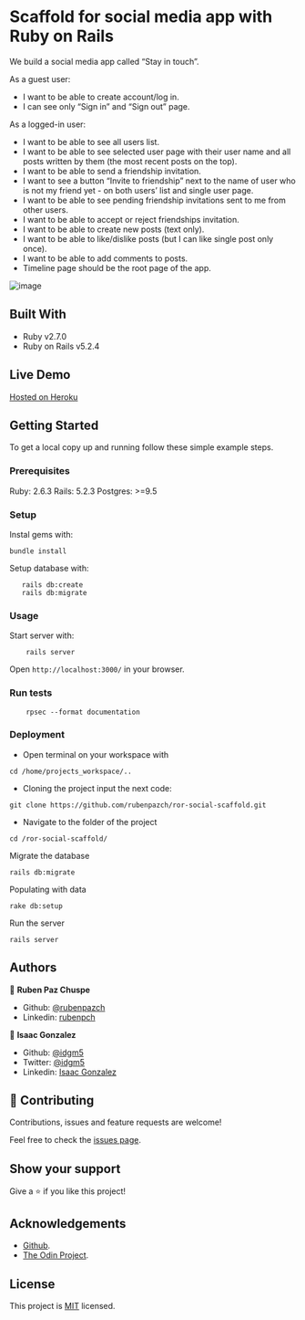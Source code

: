 # Scaffold for social media app with Ruby on Rails

We build a social media app called “Stay in touch”.

As a guest user:

- I want to be able to create account/log in.
- I can see only “Sign in” and “Sign out” page.

As a logged-in user:

- I want to be able to see all users list.
- I want to be able to see selected user page with their user name and all posts written by them (the most recent posts on the top).
- I want to be able to send a friendship invitation.
- I want to see a button “Invite to friendship” next to the name of user who is not my friend yet - on both users’ list and single user page.
- I want to be able to see pending friendship invitations sent to me from other users.
- I want to be able to accept or reject friendships invitation.
- I want to be able to create new posts (text only).
- I want to be able to like/dislike posts (but I can like single post only once).
- I want to be able to add comments to posts.
- Timeline page should be the root page of the app.

![image](https://i.imgur.com/gs2iWtY.png)

## Built With

- Ruby v2.7.0
- Ruby on Rails v5.2.4

## Live Demo
[Hosted on Heroku](https://social-microverse.herokuapp.com/)


## Getting Started

To get a local copy up and running follow these simple example steps.

### Prerequisites

Ruby: 2.6.3
Rails: 5.2.3
Postgres: >=9.5

### Setup

Instal gems with:

```
bundle install
```

Setup database with:

```
   rails db:create
   rails db:migrate
```

### Usage

Start server with:

```
    rails server
```

Open `http://localhost:3000/` in your browser.

### Run tests

```
    rpsec --format documentation
```

### Deployment

+ Open terminal on your workspace with
```
cd /home/projects_workspace/..
```
+ Cloning the project input the next code:
```
git clone https://github.com/rubenpazch/ror-social-scaffold.git
```
+ Navigate to the folder of the project
```
cd /ror-social-scaffold/
```
Migrate the database
```
rails db:migrate
```
Populating with data
```
rake db:setup
```
Run the server
```
rails server
```

## Authors

👤 **Ruben Paz Chuspe**

- Github: [@rubenpazch](https://github.com/rubenpazch)
- Linkedin: [rubenpch](https://www.linkedin.com/in/rubenpch/)

👤 **Isaac Gonzalez**

- Github: [@idgm5](https://github.com/idgm5)
- Twitter: [@idgm5](https://twitter.com/idgm5)
- Linkedin: [Isaac Gonzalez](https://www.linkedin.com/in/isaacmunguia)


## 🤝 Contributing

Contributions, issues and feature requests are welcome!

Feel free to check the [issues page](issues/).

## Show your support

Give a ⭐️ if you like this project!

## Acknowledgements

+ [Github](http://github.com/).
+ [The Odin Project](theodinproject.com/).

## License

This project is [MIT](lic.url) licensed.
